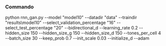 ### Commando 
python rnn_gan.py --model "model10" --datadir "data" --traindir "results\model10" --select_validation_percentage "16" --select_test_percentage "20" --bidirectional_d --learning_rate 0.2 --hidden_size 150 --hidden_size_g 150 --hidden_size_d 150 --tones_per_cell 4 --batch_size 30 --keep_prob 0.7 --init_scale 0.03 --initialize_d --adam
